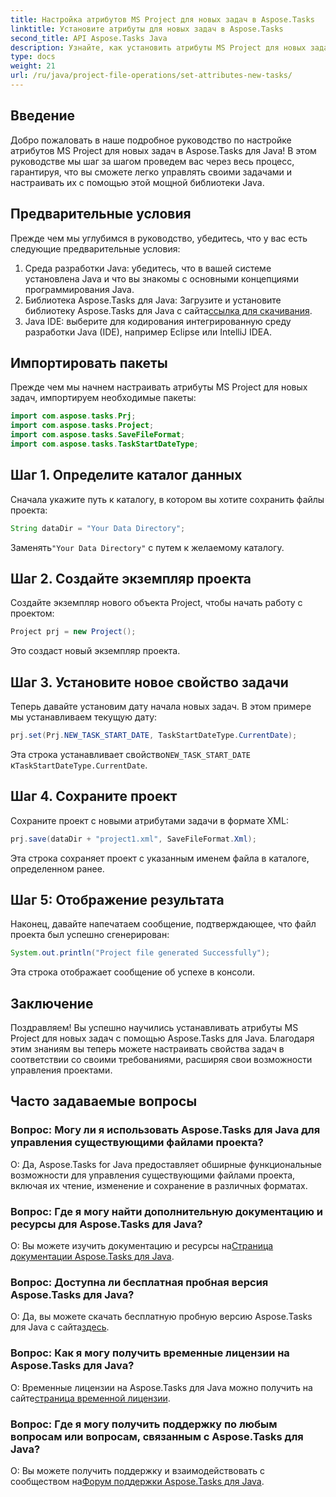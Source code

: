 ```yaml
---
title: Настройка атрибутов MS Project для новых задач в Aspose.Tasks
linktitle: Установите атрибуты для новых задач в Aspose.Tasks
second_title: API Aspose.Tasks Java
description: Узнайте, как установить атрибуты MS Project для новых задач с помощью Aspose.Tasks для Java. С помощью этого подробного руководства можно легко настроить свойства задачи.
type: docs
weight: 21
url: /ru/java/project-file-operations/set-attributes-new-tasks/
---
```

## Введение
Добро пожаловать в наше подробное руководство по настройке атрибутов MS Project для новых задач в Aspose.Tasks для Java! В этом руководстве мы шаг за шагом проведем вас через весь процесс, гарантируя, что вы сможете легко управлять своими задачами и настраивать их с помощью этой мощной библиотеки Java.
## Предварительные условия
Прежде чем мы углубимся в руководство, убедитесь, что у вас есть следующие предварительные условия:
1. Среда разработки Java: убедитесь, что в вашей системе установлена Java и что вы знакомы с основными концепциями программирования Java.
2.  Библиотека Aspose.Tasks для Java: Загрузите и установите библиотеку Aspose.Tasks для Java с сайта[ссылка для скачивания](https://releases.aspose.com/tasks/java/).
3. Java IDE: выберите для кодирования интегрированную среду разработки Java (IDE), например Eclipse или IntelliJ IDEA.

## Импортировать пакеты
Прежде чем мы начнем настраивать атрибуты MS Project для новых задач, импортируем необходимые пакеты:
```java
import com.aspose.tasks.Prj;
import com.aspose.tasks.Project;
import com.aspose.tasks.SaveFileFormat;
import com.aspose.tasks.TaskStartDateType;
```

## Шаг 1. Определите каталог данных
Сначала укажите путь к каталогу, в котором вы хотите сохранить файлы проекта:
```java
String dataDir = "Your Data Directory";
```
 Заменять`"Your Data Directory"` с путем к желаемому каталогу.
## Шаг 2. Создайте экземпляр проекта
Создайте экземпляр нового объекта Project, чтобы начать работу с проектом:
```java
Project prj = new Project();
```
Это создаст новый экземпляр проекта.
## Шаг 3. Установите новое свойство задачи
Теперь давайте установим дату начала новых задач. В этом примере мы устанавливаем текущую дату:
```java
prj.set(Prj.NEW_TASK_START_DATE, TaskStartDateType.CurrentDate);
```
 Эта строка устанавливает свойство`NEW_TASK_START_DATE` к`TaskStartDateType.CurrentDate`.
## Шаг 4. Сохраните проект
Сохраните проект с новыми атрибутами задачи в формате XML:
```java
prj.save(dataDir + "project1.xml", SaveFileFormat.Xml);
```
Эта строка сохраняет проект с указанным именем файла в каталоге, определенном ранее.
## Шаг 5: Отображение результата
Наконец, давайте напечатаем сообщение, подтверждающее, что файл проекта был успешно сгенерирован:
```java
System.out.println("Project file generated Successfully");
```
Эта строка отображает сообщение об успехе в консоли.

## Заключение
Поздравляем! Вы успешно научились устанавливать атрибуты MS Project для новых задач с помощью Aspose.Tasks для Java. Благодаря этим знаниям вы теперь можете настраивать свойства задач в соответствии со своими требованиями, расширяя свои возможности управления проектами.
## Часто задаваемые вопросы
### Вопрос: Могу ли я использовать Aspose.Tasks для Java для управления существующими файлами проекта?
О: Да, Aspose.Tasks for Java предоставляет обширные функциональные возможности для управления существующими файлами проекта, включая их чтение, изменение и сохранение в различных форматах.
### Вопрос: Где я могу найти дополнительную документацию и ресурсы для Aspose.Tasks для Java?
 О: Вы можете изучить документацию и ресурсы на[Страница документации Aspose.Tasks для Java](https://reference.aspose.com/tasks/java/).
### Вопрос: Доступна ли бесплатная пробная версия Aspose.Tasks для Java?
 О: Да, вы можете скачать бесплатную пробную версию Aspose.Tasks для Java с сайта[здесь](https://releases.aspose.com/).
### Вопрос: Как я могу получить временные лицензии на Aspose.Tasks для Java?
 О: Временные лицензии на Aspose.Tasks для Java можно получить на сайте[страница временной лицензии](https://purchase.aspose.com/temporary-license/).
### Вопрос: Где я могу получить поддержку по любым вопросам или вопросам, связанным с Aspose.Tasks для Java?
 О: Вы можете получить поддержку и взаимодействовать с сообществом на[Форум поддержки Aspose.Tasks для Java](https://forum.aspose.com/c/tasks/15).